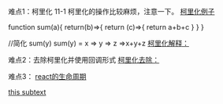 难点1：柯里化
11-1 柯里化的操作比较麻烦，注意一下。 [柯里化例子](https://github.com/Ming233/FrontEnd/blob/1365d31cef4885bc6633911d6ef3d5b3f900f780/React-exercise/react_basic/11_%E9%AB%98%E9%98%B6%E5%87%BD%E6%95%B0_%E5%87%BD%E6%95%B0%E6%9F%AF%E9%87%8C%E5%8C%96/1_%E9%AB%98%E9%98%B6%E5%87%BD%E6%95%B0_%E5%87%BD%E6%95%B0%E6%9F%AF%E9%87%8C%E5%8C%96.html)

function sum(a){
    return(b)=>{
        return (c)=>{
            return a+b+c
        }
    }
}

//简化 sum(y)
sum(y) = x => y => z =>x+y+z
[柯里化解释：](https://zhuanlan.zhihu.com/p/361398128)

难点2：去除柯里化并使用回调形式
[柯里化去除：](https://github.com/Ming233/FrontEnd/blob/1365d31cef4885bc6633911d6ef3d5b3f900f780/React-exercise/react_basic/11_%E9%AB%98%E9%98%B6%E5%87%BD%E6%95%B0_%E5%87%BD%E6%95%B0%E6%9F%AF%E9%87%8C%E5%8C%96/2_%E4%B8%8D%E7%94%A8%E5%87%BD%E6%95%B0%E6%9F%AF%E9%87%8C%E5%8C%96%E7%9A%84%E5%AE%9E%E7%8E%B0.html)

难点3： [react的生命周期](https://github.com/Ming233/FrontEnd/blob/5ed6b0b47b0744aa62036f82283528da865cb7f8/React-exercise/react_basic/12_%E7%BB%84%E4%BB%B6%E7%9A%84%E7%94%9F%E5%91%BD%E5%91%A8%E6%9C%9F/2_react%E7%94%9F%E5%91%BD%E5%91%A8%E6%9C%9F(%E6%97%A7).png)


[this subtext](./react_basic/11_高阶函数_函数柯里化/1_高阶函数_函数柯里化.html)